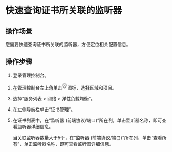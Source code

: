 # 快速查询证书所关联的监听器<a name="ZH-CN_TOPIC_0172418522"></a>

## 操作场景<a name="section15372012143914"></a>

您需要快速查询证书所关联的监听器，方便定位相关配置信息。

## 操作步骤<a name="section2692172404117"></a>

1.  登录管理控制台。
2.  在管理控制台左上角单击![](figures/zh-cn_image_0172418560.jpg)图标，选择区域和项目。
3.  选择“服务列表 \> 网络 \> 弹性负载均衡”。
4.  在左侧导航栏单击“证书管理”。
5.  在证书列表中，在“监听器 \(前端协议/端口\)”所在列，单击监听器名称，即可查看监听器详细信息。

    当关联监听器数量大于5个，在“监听器 \(前端协议/端口\)”所在列，单击“查看所有”，单击监听器名称，即可查看监听器详细信息。


